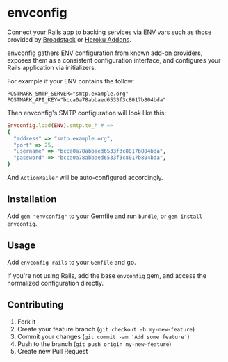 # envconfig

Connect your Rails app to backing services via ENV vars such as those
provided by [Broadstack][broadstack] or [Heroku Addons][heroku_addons].

envconfig gathers ENV configuration from known add-on providers, exposes them
as a consistent configuration interface, and configures your Rails application
via initializers.

For example if your ENV contains the follow:

```
POSTMARK_SMTP_SERVER="smtp.example.org"
POSTMARK_API_KEY="bcca0a78abbaed6533f3c8017b804bda"
```

Then envconfig's SMTP configuration will look like this:

```ruby
Envconfig.load(ENV).smtp.to_h # =>
{
  "address" => "smtp.example.org",
  "port" => 25,
  "username" => "bcca0a78abbaed6533f3c8017b804bda",
  "password" => "bcca0a78abbaed6533f3c8017b804bda",
}
```

And `ActionMailer` will be auto-configured accordingly.


## Installation

Add `gem "envconfig"` to your Gemfile and run `bundle`,
or `gem install envconfig`.


## Usage

Add `envconfig-rails` to your `Gemfile` and go.

If you're not using Rails, add the base `envconfig` gem, and access the
normalized configuration directly.


## Contributing

1. Fork it
2. Create your feature branch (`git checkout -b my-new-feature`)
3. Commit your changes (`git commit -am 'Add some feature'`)
4. Push to the branch (`git push origin my-new-feature`)
5. Create new Pull Request


[backing_services]: http://12factor.net/backing-services
[broadstack]: https://broadstack.com
[heroku_addons]: https://addons.heroku.com/
